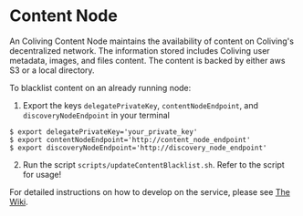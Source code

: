 # Content Node
An Coliving Content Node maintains the availability of content on Coliving's decentralized network. The information stored includes Coliving user metadata, images, and files content. The content is backed by either aws S3 or a local directory.

To blacklist content on an already running node:
1. Export the keys `delegatePrivateKey`, `contentNodeEndpoint`, and `discoveryNodeEndpoint` in your terminal
```
$ export delegatePrivateKey='your_private_key'
$ export contentNodeEndpoint='http://content_node_endpoint'
$ export discoveryNodeEndpoint='http://discovery_node_endpoint'
```
2. Run the script `scripts/updateContentBlacklist.sh`. Refer to the script for usage!

For detailed instructions on how to develop on the service, please see [The Wiki](https://github.com/dgc-network/coliving-protocol/wiki/Content-Node-%E2%80%90-How-to-run).
